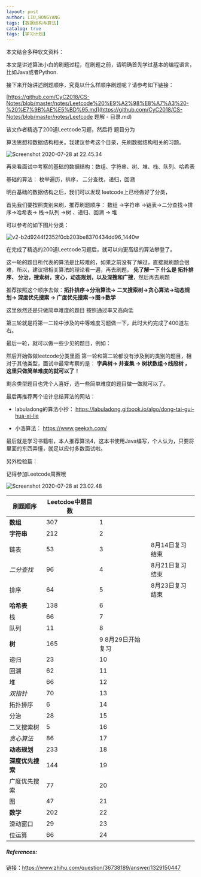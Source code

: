 ```yaml
---
layout: post
author: LIU,HONGYANG
tags: [数据结构与算法]
catalog: true
tags: [学习计划]
---
```




本文结合多种软文资料：





本文是讲述算法小白的刷题过程，在刷题之前，请明确首先学过基本的编程语言，比如Java或者Python.

接下来开始讲述刷题顺序，究竟以什么样顺序刷题呢？请参考如下链接：



[https://github.com/CyC2018/CS-Notes/blob/master/notes/Leetcode%20%E9%A2%98%E8%A7%A3%20-%20%E7%9B%AE%E5%BD%95.md](https://github.com/CyC2018/CS-Notes/blob/master/notes/Leetcode 题解 - 目录.md)



该文作者精选了200道Leetcode习题，然后将 题目分为

算法思想和数据结构相关。我建议参考这个目录，先刷数据结构相关的习题。

![Screenshot 2020-07-28 at 22.45.34](https://tva1.sinaimg.cn/large/007S8ZIlgy1gh72k29371j306i0hg754.jpg)



再来看面试中考察的基础的数据结构：数组、字符串、树、堆、栈、队列、哈希表

基础的算法： 枚举遍历，排序， 二分查找，递归，回溯

明白基础的数据结构之后，我们可以发现 leetcode上已经做好了分类， 

首先我们要按照类别来刷，推荐刷题顺序： 数组 ->字符串 ->链表->二分查找->排序->哈希表-> 栈->队列 ->树 、递归、回溯 -> 堆



可以参考的如下图片分类：

![v2-b2d9244f2352f0cb203be8370434dd96_1440w](https://tva1.sinaimg.cn/large/007S8ZIlgy1gh72qwg7y8j30ey0qg40m.jpg)



在完成了精选的200道Leetcode习题后，就可以向更高级的算法攀登了。



这一轮的题目所代表的算法是比较难的，如果之前没有了解过，直接就刷题会很难，所以，建议把相关算法的理论看一遍，再去刷题， **先了解一下 什么是 拓扑排序、 分治，搜索树，贪心，动态规划，以及深搜和广搜**，然后再去刷题 

推荐按照这个顺序去做：**拓扑排序->分治算法-> 二叉搜索树->贪心算法->动态规划-> 深度优先搜索 -> 广度优先搜索-->图->数学**

这里依然还是只做简单难度的题目 按照通过率又高向低



第三轮就是将第一二轮中涉及的中等难度习题做一下，此时大约完成了400道左右。





最后一轮，就可以做一些少见的题目，例如：

然后开始做做leetcode分类里面 第一轮和第二轮都没有涉及到的类别的题目，相对于其他类型，面试中最常考察的是： **字典树-> 并查集 -> 树状数组->线段树 ， 这里只做简单难度的就可以了！**

剩余类型题目也凭个人喜好，选一些简单难度的题目做一做就可以了。



最后再推荐两个设计总结算法的网站：



- labuladong的算法小抄： https://labuladong.gitbook.io/algo/dong-tai-gui-hua-xi-lie

- 小浩算法： https://www.geekxh.com/



最后就是学习书籍啦，本人推荐算法4，这本书使用Java编写，个人认为，只要将里面的东西弄懂，就足以应付多数面试啦。



另外检验篇：



记得参加Leetcode周赛哦



![Screenshot 2020-07-28 at 23.02.48](https://tva1.sinaimg.cn/large/007S8ZIlgy1gh731x1ogsj30l40eqwgv.jpg)





| 刷题顺序         | Leetcdoe中题目数 |                   |                 |
| ---------------- | ---------------- | ----------------- | --------------- |
| **数组**         | 307              | 1                 |                 |
| **字符串**       | 212              | 2                 |                 |
| 链表             | 53               | 3                 | 8月14日复习结束 |
| *二分查找*       | 96               | 4                 | 8月21日复习结束 |
| 排序             | 64               | 5                 | 8月23日复习结束 |
| **哈希表**       | 138              | 6                 |                 |
| 栈               | 66               | 7                 |                 |
| 队列             | 11               | 8                 |                 |
| **树**           | 165              | 9 8月29日开始复习 |                 |
| 递归             | 23               | 10                |                 |
| 回溯             | 62               | 11                |                 |
| 堆               | 66               | 12                |                 |
| *双指针*         | 70               | 13                |                 |
| 拓扑排序         | 6                | 14                |                 |
| 分治             | 28               | 15                |                 |
| 二叉搜索树       | 5                | 16                |                 |
| *贪心算法*       | 86               | 17                |                 |
| **动态规划**     | 233              | 18                |                 |
| **深度优先搜索** | 144              | 19                |                 |
| 广度优先搜索     | 77               | 20                |                 |
| 图               | 47               | 21                |                 |
| **数学**         | 202              | 22                |                 |
| 滑动窗口         | 29               | 23                |                 |
| 位运算           | 66               | 24                |                 |



##### References:

链接：https://www.zhihu.com/question/36738189/answer/1329150447
